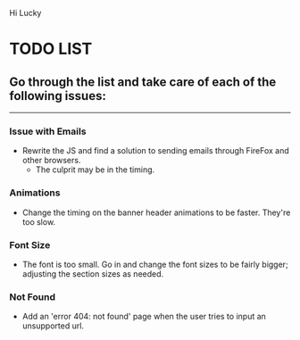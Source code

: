 Hi Lucky
#   TODO LIST
##  Go through the list and take care of each of the following issues:

---

### Issue with Emails
* Rewrite the JS and find a solution to sending emails through FireFox and other browsers.
    * The culprit may be in the timing.

### Animations
* Change the timing on the banner header animations to be faster. They're too slow.

### Font Size
* The font is too small. Go in and change the font sizes to be fairly bigger; adjusting the section sizes as needed.

### Not Found
* Add an 'error 404: not found' page when the user tries to input an unsupported url.